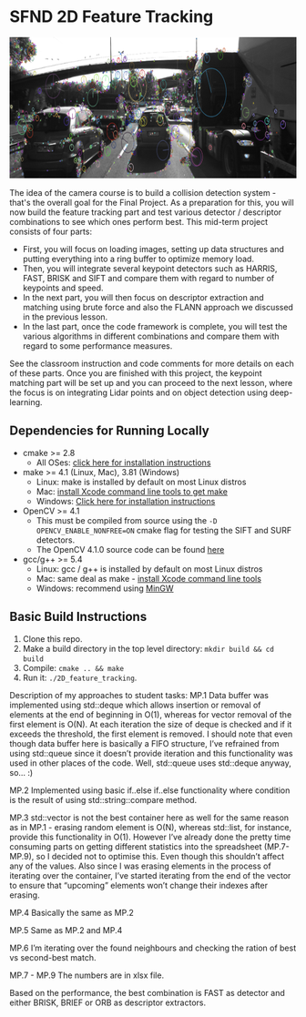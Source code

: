 # SFND 2D Feature Tracking

<img src="images/keypoints.png" width="820" height="248" />

The idea of the camera course is to build a collision detection system - that's the overall goal for the Final Project. As a preparation for this, you will now build the feature tracking part and test various detector / descriptor combinations to see which ones perform best. This mid-term project consists of four parts:

* First, you will focus on loading images, setting up data structures and putting everything into a ring buffer to optimize memory load. 
* Then, you will integrate several keypoint detectors such as HARRIS, FAST, BRISK and SIFT and compare them with regard to number of keypoints and speed. 
* In the next part, you will then focus on descriptor extraction and matching using brute force and also the FLANN approach we discussed in the previous lesson. 
* In the last part, once the code framework is complete, you will test the various algorithms in different combinations and compare them with regard to some performance measures. 

See the classroom instruction and code comments for more details on each of these parts. Once you are finished with this project, the keypoint matching part will be set up and you can proceed to the next lesson, where the focus is on integrating Lidar points and on object detection using deep-learning. 

## Dependencies for Running Locally
* cmake >= 2.8
  * All OSes: [click here for installation instructions](https://cmake.org/install/)
* make >= 4.1 (Linux, Mac), 3.81 (Windows)
  * Linux: make is installed by default on most Linux distros
  * Mac: [install Xcode command line tools to get make](https://developer.apple.com/xcode/features/)
  * Windows: [Click here for installation instructions](http://gnuwin32.sourceforge.net/packages/make.htm)
* OpenCV >= 4.1
  * This must be compiled from source using the `-D OPENCV_ENABLE_NONFREE=ON` cmake flag for testing the SIFT and SURF detectors.
  * The OpenCV 4.1.0 source code can be found [here](https://github.com/opencv/opencv/tree/4.1.0)
* gcc/g++ >= 5.4
  * Linux: gcc / g++ is installed by default on most Linux distros
  * Mac: same deal as make - [install Xcode command line tools](https://developer.apple.com/xcode/features/)
  * Windows: recommend using [MinGW](http://www.mingw.org/)

## Basic Build Instructions

1. Clone this repo.
2. Make a build directory in the top level directory: `mkdir build && cd build`
3. Compile: `cmake .. && make`
4. Run it: `./2D_feature_tracking`.


Description of my approaches to student tasks:
MP.1
Data buffer was implemented using std::deque which allows insertion or removal of elements at the end of beginning in O(1), whereas for vector removal of the first element is O(N). At each iteration the size of deque is checked and if it exceeds the threshold, the first element is removed. I should note that even though data buffer here is basically a FIFO structure, I’ve refrained from using std::queue since it doesn’t provide iteration and this functionality was used in other places of the code. Well, std::queue uses std::deque anyway, so… :)

MP.2
Implemented using basic if..else if..else functionality where condition is the result of using std::string::compare method.

MP.3
std::vector is not the best container here as well for the same reason as in MP.1 - erasing random element is O(N), whereas std::list, for instance, provide this functionality in O(1). However I’ve already done the pretty time consuming parts on getting different statistics into the spreadsheet (MP.7-MP.9), so I decided not to optimise this. Even though this shouldn’t affect any of the values.
Also since I was erasing elements in the process of iterating over the container, I’ve started iterating from the end of the vector to ensure that “upcoming” elements won’t change their indexes after erasing.

MP.4
Basically the same as MP.2

MP.5
Same as MP.2 and MP.4

MP.6
I’m iterating over the found neighbours and checking the ration of best vs second-best match.

MP.7 - MP.9
The numbers are in xlsx file. 

Based on the performance, the best combination is FAST as detector and either BRISK, BRIEF or ORB as descriptor extractors.
